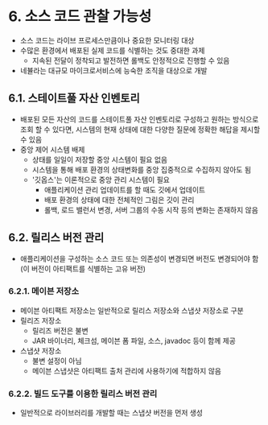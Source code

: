 # 6. 소스 코드 관찰 가능성
- 소스 코드는 라이브 프로세스만큼이나 중요한 모니터링 대상
- 수많은 환경에서 배포된 실제 코드를 식별하는 것도 중대한 과제
	- 지속된 전달이 정착되고 발전하면 롤백도 안정적으로 진행할 수 있음
- 네뷸라는 대규모 마이크로서비스에 능숙한 조직을 대상으로 개발
## 6.1. 스테이트풀 자산 인벤토리
- 배포된 모든 자산의 코드를 스테이트풀 자산 인벤토리로 구성하고 원하는 방식으로 조회 할 수 있다면, 시스템의 현재 상태에 대한 다양한 질문에 정확한 해답을 제시할 수 있음
- 중앙 제어 시스템 배제
	- 상태를 일일이 저장할 중앙 시스템이 필요 없음
	- 시스템을 통해 배포 환경의 상태변화를 중앙 집중적으로 수집하지 않아도 됨
	- '깃옵스'는 이론적으로 중앙 관리 시스템이 필요
		- 애플리케이션 관리 업데이트를 할 때도 깃에서 업데이트
		- 배포 환경의 상태에 대한 전체적인 그림은 깃이 관리
		- 롤백, 로드 밸런서 변경, 서버 그룹의 수동 시작 등의 변화는 존재하지 않음
## 6.2. 릴리스 버전 관리
- 애플리케이션을 구성하는 소스 코드 또는 의존성이 변경되면 버전도 변경되어야 함 (이 버전이 아티팩트를 식별하는 고유 버전)
### 6.2.1. 메이븐 저장소
- 메이븐 아티팩트 저장소는 일반적으로 릴리스 저장소와 스냅샷 저장소로 구분
- 릴리즈 저장소
	- 릴리즈 버전은 불변
	- JAR 바이너리, 체크섬, 메이븐 폼 파일, 소스, javadoc 등이 함께 제공
- 스냅샷 저장소
	- 불변 설정이 아님
	- 메이븐 스냅샷은 아티팩트 출처 관리에 사용하기에 적합하지 않음
### 6.2.2. 빌드 도구를 이용한 릴리스 버전 관리
- 일반적으로 라이브러리를 개발할 때는 스냅샷 버전을 먼저 생성

